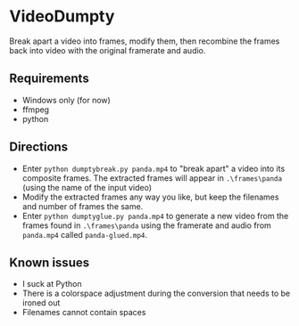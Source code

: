 # VideoDumpty
Break apart a video into frames, modify them, then recombine the frames back into video with the original framerate and audio.

## Requirements
* Windows only (for now)
* ffmpeg
* python

## Directions
* Enter ```python dumptybreak.py panda.mp4``` to "break apart" a video into its composite frames. The extracted frames will appear in ```.\frames\panda``` (using the name of the input video)
* Modify the extracted frames any way you like, but keep the filenames and number of frames the same.
* Enter ```python dumptyglue.py panda.mp4``` to generate a new video from the frames found in ```.\frames\panda``` using the framerate and audio from ```panda.mp4``` called ```panda-glued.mp4```.

## Known issues
* I suck at Python
* There is a colorspace adjustment during the conversion that needs to be ironed out
* Filenames cannot contain spaces
